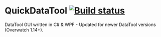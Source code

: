 # QuickDataTool [![Build status](https://ci.appveyor.com/api/projects/status/github/xyx0826/QuickOverTool-WPF?svg=true)](https://ci.appveyor.com/project/xyx0826/quickovertool-wpf/branch/datatool)
DataTool GUI written in C# &amp; WPF - Updated for newer DataTool versions (Overwatch 1.14+).

